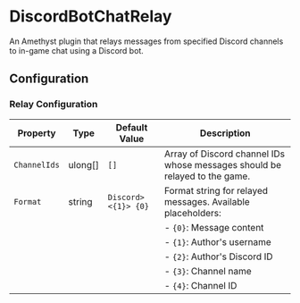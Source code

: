# DiscordBotChatRelay

An Amethyst plugin that relays messages from specified Discord channels to in-game chat using a Discord bot.

## Configuration

### Relay Configuration

| Property       | Type      | Default Value        | Description                                                                 |
|----------------|-----------|----------------------|-----------------------------------------------------------------------------|
| `ChannelIds`   | ulong[]   | `[]`                 | Array of Discord channel IDs whose messages should be relayed to the game.  |
| `Format`       | string    | `Discord> <{1}> {0}` | Format string for relayed messages. Available placeholders:                 |
|                |           |                      | - `{0}`: Message content                                                    |
|                |           |                      | - `{1}`: Author's username                                                  |
|                |           |                      | - `{2}`: Author's Discord ID                                                |
|                |           |                      | - `{3}`: Channel name                                                       |
|                |           |                      | - `{4}`: Channel ID                                                         |